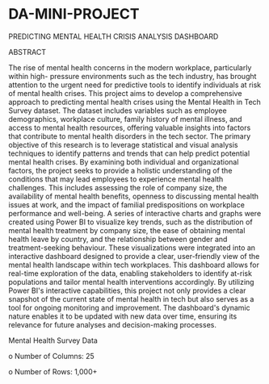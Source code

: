 # DA-MINI-PROJECT
PREDICTING MENTAL HEALTH CRISIS ANALYSIS DASHBOARD

ABSTRACT 

   The rise of mental health concerns in the modern workplace, particularly within high-
pressure environments such as the tech industry, has brought attention to the urgent need for
predictive tools to identify individuals at risk of mental health crises. This project aims to
develop a comprehensive approach to predicting mental health crises using the
Mental Health in Tech Survey dataset. The dataset includes variables such as employee
demographics, workplace culture, family history of mental illness, and access to mental
health resources, offering valuable insights into factors that contribute to mental health
disorders in the tech sector. The primary objective of this research is to leverage statistical
and visual analysis techniques to identify patterns and trends that can help predict potential
mental health crises. By examining both individual and organizational factors, the project
seeks to provide a holistic understanding of the conditions that may lead employees to
experience mental health challenges. This includes assessing the role of company size, the
availability of mental health benefits, openness to discussing mental health issues at work,
and the impact of familial predispositions on workplace performance and well-being. A series
of interactive charts and graphs were created using Power BI to visualize key trends, such as
the distribution of mental health treatment by company size, the ease of obtaining mental
health leave by country, and the relationship between gender and treatment-seeking
behaviour. These visualizations were integrated into an interactive dashboard designed to
provide a clear, user-friendly view of the mental health landscape within tech workplaces.
This dashboard allows for real-time exploration of the data, enabling stakeholders to identify
at-risk populations and tailor mental health interventions accordingly. By utilizing Power BI's
interactive capabilities, this project not only provides a clear snapshot of the current state of
mental health in tech but also serves as a tool for ongoing monitoring and improvement. The
dashboard's dynamic nature enables it to be updated with new data over time, ensuring its
relevance for future analyses and decision-making processes.



Mental Health Survey Data

o Number of Columns: 25

o Number of Rows: 1,000+
